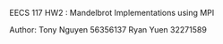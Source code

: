 EECS 117 
HW2 : Mandelbrot Implementations using MPI

Author:
  Tony Nguyen 56356137
  Ryan Yuen   32271589
